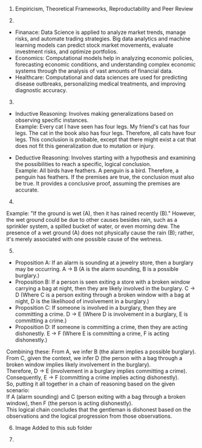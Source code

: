 1. Empiricism, Theoretical Frameworks, Reproductability and Peer Review  

2. 
* Finanace: Data Science is applied to analyze market trends, manage risks, and automate trading strategies. Big data analytics and machine learning models can predict stock market movements, evaluate investment risks, and optimize portfolios.  
* Economics: Computational models help in analyzing economic policies, forecasting economic conditions, and understanding complex economic systems through the analysis of vast amounts of financial data.  
* Healthcare: Computational and data sciences are used for predicting disease outbreaks, personalizing medical treatments, and improving diagnostic accuracy.  

3. 
* Inductive Reasoning: Involves making generalizations based on observing specific instances.  
Example: Every cat I have seen has four legs. My friend's cat has four legs. The cat in the book also has four legs. Therefore, all cats have four legs. This conclusion is probable, except that there might exist a cat that does not fit this generalization due to mutation or injury.  

* Deductive Reasoning: Involves starting with a hypothesis and examining the possibilities to reach a specific, logical conclusion.  
Example: All birds have feathers. A penguin is a bird. Therefore, a penguin has feathers. If the premises are true, the conclusion must also be true. It provides a conclusive proof, assuming the premises are accurate.

4.
Example: "If the ground is wet (A), then it has rained recently (B)." However, the wet ground could be due to other causes besides rain, such as a sprinkler system, a spilled bucket of water, or even morning dew. The presence of a wet ground (A) does not physically cause the rain (B); rather, it's merely associated with one possible cause of the wetness.

5.
* Proposition A: If an alarm is sounding at a jewelry store, then a burglary may be occurring. A → B (A is the alarm sounding, B is a possible burglary.)
* Proposition B: If a person is seen exiting a store with a broken window carrying a bag at night, then they are likely involved in the burglary. C → D (Where C is a person exiting through a broken window with a bag at night, D is the likelihood of involvement in a burglary.)
* Proposition C: If someone is involved in a burglary, then they are committing a crime. D → E (Where D is involvement in a burglary, E is committing a crime.)
* Proposition D: If someone is committing a crime, then they are acting dishonestly. E → F (Where E is committing a crime, F is acting dishonestly.)

Combining these:
From A, we infer B (the alarm implies a possible burglary).  
From C, given the context, we infer D (the person with a bag through a broken window implies likely involvement in the burglary).  
Therefore, D → E (involvement in a burglary implies committing a crime).  
Consequently, E → F (committing a crime implies acting dishonestly).  
So, putting it all together in a chain of reasoning based on the given scenario:  
If A (alarm sounding) and C (person exiting with a bag through a broken window), then F (the person is acting dishonestly).  
This logical chain concludes that the gentleman is dishonest based on the observations and the logical progression from those observations.  

6. Image Added to this sub folder

7. 
